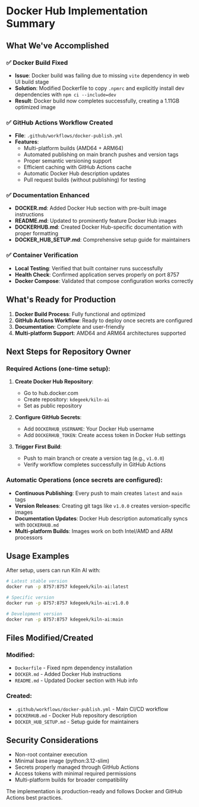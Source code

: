 # Docker Hub Implementation Summary

## What We've Accomplished

### ✅ Docker Build Fixed
- **Issue**: Docker build was failing due to missing `vite` dependency in web UI build stage
- **Solution**: Modified Dockerfile to copy `.npmrc` and explicitly install dev dependencies with `npm ci --include=dev`
- **Result**: Docker build now completes successfully, creating a 1.11GB optimized image

### ✅ GitHub Actions Workflow Created
- **File**: `.github/workflows/docker-publish.yml`
- **Features**:
  - Multi-platform builds (AMD64 + ARM64)
  - Automated publishing on main branch pushes and version tags
  - Proper semantic versioning support
  - Efficient caching with GitHub Actions cache
  - Automatic Docker Hub description updates
  - Pull request builds (without publishing) for testing

### ✅ Documentation Enhanced
- **DOCKER.md**: Added Docker Hub section with pre-built image instructions
- **README.md**: Updated to prominently feature Docker Hub images
- **DOCKERHUB.md**: Created Docker Hub-specific documentation with proper formatting
- **DOCKER_HUB_SETUP.md**: Comprehensive setup guide for maintainers

### ✅ Container Verification
- **Local Testing**: Verified that built container runs successfully
- **Health Check**: Confirmed application serves properly on port 8757
- **Docker Compose**: Validated that compose configuration works correctly

## What's Ready for Production

1. **Docker Build Process**: Fully functional and optimized
2. **GitHub Actions Workflow**: Ready to deploy once secrets are configured
3. **Documentation**: Complete and user-friendly
4. **Multi-platform Support**: AMD64 and ARM64 architectures supported

## Next Steps for Repository Owner

### Required Actions (one-time setup):

1. **Create Docker Hub Repository**:
   - Go to hub.docker.com
   - Create repository: `kdegeek/kiln-ai`
   - Set as public repository

2. **Configure GitHub Secrets**:
   - Add `DOCKERHUB_USERNAME`: Your Docker Hub username
   - Add `DOCKERHUB_TOKEN`: Create access token in Docker Hub settings

3. **Trigger First Build**:
   - Push to main branch or create a version tag (e.g., `v1.0.0`)
   - Verify workflow completes successfully in GitHub Actions

### Automatic Operations (once secrets are configured):

- **Continuous Publishing**: Every push to main creates `latest` and `main` tags
- **Version Releases**: Creating git tags like `v1.0.0` creates version-specific images
- **Documentation Updates**: Docker Hub description automatically syncs with `DOCKERHUB.md`
- **Multi-platform Builds**: Images work on both Intel/AMD and ARM processors

## Usage Examples

After setup, users can run Kiln AI with:

```bash
# Latest stable version
docker run -p 8757:8757 kdegeek/kiln-ai:latest

# Specific version
docker run -p 8757:8757 kdegeek/kiln-ai:v1.0.0

# Development version
docker run -p 8757:8757 kdegeek/kiln-ai:main
```

## Files Modified/Created

### Modified:
- `Dockerfile` - Fixed npm dependency installation
- `DOCKER.md` - Added Docker Hub instructions  
- `README.md` - Updated Docker section with Hub info

### Created:
- `.github/workflows/docker-publish.yml` - Main CI/CD workflow
- `DOCKERHUB.md` - Docker Hub repository description
- `DOCKER_HUB_SETUP.md` - Setup guide for maintainers

## Security Considerations

- Non-root container execution
- Minimal base image (python:3.12-slim)
- Secrets properly managed through GitHub Actions
- Access tokens with minimal required permissions
- Multi-platform builds for broader compatibility

The implementation is production-ready and follows Docker and GitHub Actions best practices.